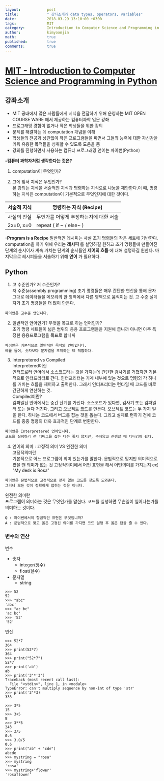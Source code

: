 ```yaml
---
layout:            post
title:             " 강좌소개와 data types, operators, variables"
date:              2018-03-29 13:10:00 +0300
tags:              MIT
category:          Introduction to Computer Science and Programming in Python
author:            kimyoonjin
math:              true
published:         true
comments:          true
---
```

# [MIT - Introduction to Computer Science and Programming in Python](https://www.inflearn.com/course/mit-%EA%B3%B5%EA%B0%9C%EA%B0%95%EC%A2%8C-python/)

## 강좌소개
- MIT 공대에서 많은 사람들에게 지식을 전달하기 위해 운영하는 MIT OPEN COURSE WARE 에서 제공하는 컴퓨터과학 입문 강좌
-  프로그래밍 경험이 없거나 적은 학생들을 위한 강의
- 문제를 해결하는 데 computation 개념을 이해
- 학생들의 전공과 상관없이 작은 프로그램들을 짜면서 그들의 능력에 대한 자신감을 키워 유용한 목적들을 성취할 수 있도록 도움을 줌
- 강의를 진행하면서 사용하는 컴퓨터 프로그래밍 언어는 파이썬(Python)

**-컴퓨터 과학자처럼 생각한다는 것은?**
1. computation이 무엇인가?

2. 그에 앞서 지식은 무엇인가?  
 본 강의는 지식을 서술적인 지식과 명령하는 지식으로 나눔을 제안한다.이 때, 명령하는 지식은 computation이 기본적으로 무엇인지에 대한 것이다.


| 서술적 지식  | 명령하는 지식 (Recipe) |
|---|---|
| 사실의 진실|  무언가를 어떻게 추정하는지에 대한 서술 |
|2x=0, x=0|     repeat ( if ~ / else~ )   |

**-Program is a Recipe**
일반적인 레시피는 사실 초기 명령들의 작은 세트에 기반한다.  
computation을 하기 위해 우리는 **레시피** 를 설명하길 원하고 초기 명령들에 만들어진 단계의 순서이자 계속 거치는 단계의 순서들인 **제어의 흐름** 에 대해 설명하길 원한다. 마지막으로 레시피들을 서술하기 위해 **언어** 가 필요하다.
## Python
1. 고 수준인가? 저 수준인가?  
저 수준(assembly programming)
초기 명령들은 매우 간단한 연산을 통해 문자 그대로 데이터들을 메모리의 한 영역에서 다른 영역으로 움직이는 것.
고 수준
설계자가 초기 명령들을 더 많이 만든다.
```
파이썬은 고수준 언입니다.
```
2. 일반적인 언어인가? 무엇을 목표로 하는 언어인가?  
초기 명령 세트들이 넓은 범위의 응용 프로그램들을 지원해 줍니까 아니면 아주 특정한 응용프로그램을 목표로 합니까
```
파이썬은 기본적으로 일반적인 목적의 언어입니다.
예를 들어, 숫자보다 문자열을 조작하는 데 적합하다.
```
3. Interpretered vs Compiled  
Interpretered이란  
인터프로터 언어에서 소스코드라는 것을 가지는데 간단한 검사기를 거쳤지만 기본적으로 인터프리터로 간다. 인터프리터는 기계 내부에 있는 것으로 명령의 각 하나를 거치는 흐름을 제어하고 출력한다.
그래서 인터프리터는 런타임 때 코드를 바로 간단하게 연산하는 것.  
Compiled이란?  
컴파일된 언어에서는 중간 단계를 가진다.
소스코드가 있다면, 검사기 또는 컴파일러 또는 둘다 거친다. 그리고 오브젝트 코드를 만든다.
오브젝트 코드는 두 가지 일을 한다. 하나는 코드에서 버그를 잡는 것을 돕는다. 그리고 실제로 런하기 전에 코드를 종종 명령의 더욱 효과적인 단계로 변환한다.
```
파이썬은 Interpretered 언어입니다.
코드를 실행하기 전 디버그를 잡는 데는 좋지 않지만, 주저않고 진행할 때 디버깅이 쉽다.
```

4. 언어의 의미 : 고정적 의미 VS 완전한 의미   
고정적의미란  
기본적으로 어느 프로그램이 의미 있는가를 말한다.
문법적으로 맞지만 의미적으로 봤을 땐 의미가 없는 것
고정적의미에서 어떤 표현을 해서 어떤의미를 가지는지
ex) "My desk is Rosa"
```
파이썬은 문법적으로 고정적으로 맞지 않는 코드를 찾도록 도와준다.
그러나 모든 것이 정확하게 잡히는 것은 아니다.
```
완전한 의미란  
프로그램이 의미하는 것은 무엇인가를 말한다.
코드를 실행하면 무슨일이 일어나는가를 의미하는 것이다.

```
Q : 파이썬에서의 합법적인 표현은 무엇입니까?   
A : 문법적으로 맞고 옳은 고정된 의미를 가지면 코드 실행 후 옳은 답을 줄 수 있다.
```

### 변수와 연산
변수
 - 숫자
   - integer(정수)
   - float(실수)
 - 문자열
   - string

```
>>> 52
52
>>> "abc"
'abc'
>>> "ac bc"
'ac bc'
>>> '52'
'52'
```

연산
```
>>> 52*7
364
>>> print(52*7)
364
>>> print("52*7")
52*7
>>> print('ab')
ab
>>> print('3'*'3')
Traceback (most recent call last):
  File "<stdin>", line 1, in <module>
TypeError: can't multiply sequence by non-int of type 'str'
>>> print('3'*3)
333
```
```
>>> 3*5
15
>>> 3+5
8
>>> 3**5
243
>>> 3/5
0.6
>>> 3.0/5
0.6
>>> print("ab" + "cde")
abcde
>>> mystring = "rosa"
>>> mystring
'rosa'
>>> mystring+'flower'
'rosaflower'
```
